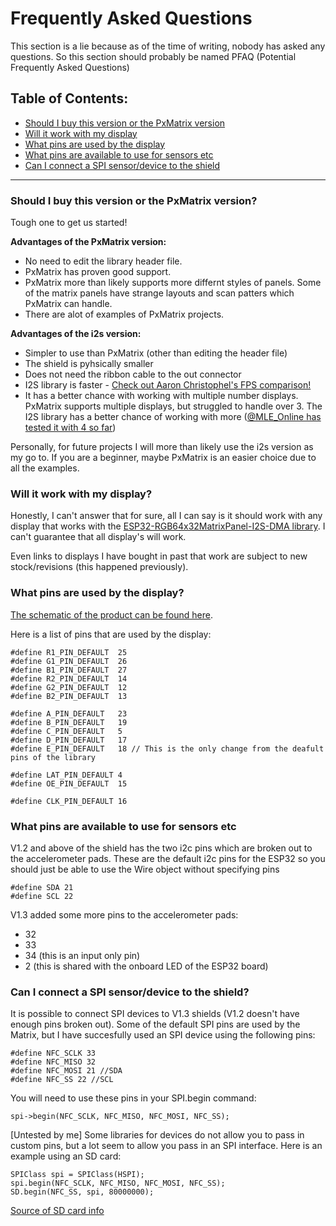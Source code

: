 # Frequently Asked Questions

This section is a lie because as of the time of writing, nobody has asked any questions. So this section should probably be named PFAQ (Potential Frequently Asked Questions)

## Table of Contents:

- [Should I buy this version or the PxMatrix version](https://github.com/witnessmenow/ESP32-i2s-Matrix-Shield/blob/master/FAQ.md#should-i-buy-this-version-or-the-pxmatrix-version)
- [Will it work with my display](https://github.com/witnessmenow/ESP32-i2s-Matrix-Shield/blob/master/FAQ.md#will-it-work-with-my-display)
- [What pins are used by the display](https://github.com/witnessmenow/ESP32-i2s-Matrix-Shield/blob/master/FAQ.md#what-pins-are-used-by-the-display)
- [What pins are available to use for sensors etc](https://github.com/witnessmenow/ESP32-i2s-Matrix-Shield/blob/master/FAQ.md#what-pins-are-available-to-use-for-sensors-etc)
- [Can I connect a SPI sensor/device to the shield](https://github.com/witnessmenow/ESP32-i2s-Matrix-Shield/blob/master/FAQ.md#device-to-the-shield)

---

### Should I buy this version or the PxMatrix version?

Tough one to get us started! 

**Advantages of the PxMatrix version:**
- No need to edit the library header file.
- PxMatrix has proven good support.
- PxMatrix more than likely supports more differnt styles of panels. Some of the matrix panels have strange layouts and scan patters which PxMatrix can handle.
- There are alot of examples of PxMatrix projects.

**Advantages of the i2s version:**
- Simpler to use than PxMatrix (other than editing the header file)
- The shield is pyhsically smaller
- Does not need the ribbon cable to the out connector
- I2S library is faster - [Check out Aaron Christophel's FPS comparison!](https://www.youtube.com/watch?v=HKWDGangWU0)
- It has a better chance with working with multiple number displays. PxMatrix supports multiple displays, but struggled to handle over 3. The I2S library has a better chance of working with more ([@MLE_Online has tested it with 4 so far](https://twitter.com/MLE_Online/status/1291547518493274113))

Personally, for future projects I will more than likely use the i2s version as my go to. If you are a beginner, maybe PxMatrix is an easier choice due to all the examples.

### Will it work with my display?

Honestly, I can't answer that for sure, all I can say is it should work with any display that works with the [ESP32-RGB64x32MatrixPanel-I2S-DMA library](https://github.com/mrfaptastic/ESP32-RGB64x32MatrixPanel-I2S-DMA). I can't guarantee that all display's will work. 

Even links to displays I have bought in past that work are subject to new stock/revisions (this happened previously).

### What pins are used by the display?

[The schematic of the product can be found here](https://i.imgur.com/wbVGML8.png). 

Here is a list of pins that are used by the display:

```
#define R1_PIN_DEFAULT  25
#define G1_PIN_DEFAULT  26
#define B1_PIN_DEFAULT  27
#define R2_PIN_DEFAULT  14
#define G2_PIN_DEFAULT  12
#define B2_PIN_DEFAULT  13

#define A_PIN_DEFAULT   23
#define B_PIN_DEFAULT   19
#define C_PIN_DEFAULT   5
#define D_PIN_DEFAULT   17
#define E_PIN_DEFAULT   18 // This is the only change from the deafult pins of the library
          
#define LAT_PIN_DEFAULT 4
#define OE_PIN_DEFAULT  15

#define CLK_PIN_DEFAULT 16
```

###  What pins are available to use for sensors etc

V1.2 and above of the shield has the two i2c pins which are broken out to the accelerometer pads. These are the default i2c pins for the ESP32 so you should just be able to use the Wire object without specifying pins

```
#define SDA 21
#define SCL 22
```

V1.3 added some more pins to the accelerometer pads:

- 32
- 33
- 34 (this is an input only pin)
- 2 (this is shared with the onboard LED of the ESP32 board)

###  Can I connect a SPI sensor/device to the shield?

It is possible to connect SPI devices to V1.3 shields (V1.2 doesn't have enough pins broken out). Some of the default SPI pins are used by the Matrix, but I have succesfully used an SPI device using the following pins:

```
#define NFC_SCLK 33
#define NFC_MISO 32
#define NFC_MOSI 21 //SDA
#define NFC_SS 22 //SCL
```

You will need to use these pins in your SPI.begin command:

`spi->begin(NFC_SCLK, NFC_MISO, NFC_MOSI, NFC_SS);`

[Untested by me] Some libraries for devices do not allow you to pass in custom pins, but a lot seem to allow you pass in an SPI interface. Here is an example using an SD card:

```
SPIClass spi = SPIClass(HSPI);
spi.begin(NFC_SCLK, NFC_MISO, NFC_MOSI, NFC_SS);
SD.begin(NFC_SS, spi, 80000000);
```
[Source of SD card info](https://www.instructables.com/Select-SD-Interface-for-ESP32/) 


